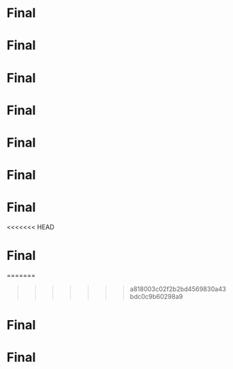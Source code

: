# Final
# Final
# Final
# Final
# Final
# Final
# Final
<<<<<<< HEAD
# Final
=======
>>>>>>> a818003c02f2b2bd4569830a43bdc0c9b60298a9
# Final
# Final
